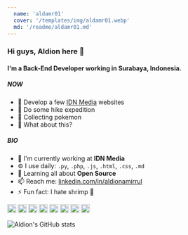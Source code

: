 ```yaml
---
  name: 'aldamr01'
  cover: '/templates/img/aldamr01.webp'
  md: '/readme/aldamr01.md'
---
```


### Hi guys, Aldion here 👋

#### I'm a Back-End Developer working in Surabaya, Indonesia.

##### NOW

- 🔨 Develop a few [IDN Media](https://www.idn.media/Products) websites
- 🥾 Do some hike expedition
- 🐣 Collecting pokemon
- 🗿 What about this?

##### BIO

- 🏢 I'm currently working at **IDN Media**
- ⚙️ I use daily: `.py`, `.php`, `.js`, `.html`, `.css`, `.md`
- 🌱 Learning all about **Open Source**
- 📫 Reach me: [linkedin.com/in/aldionamirrul](https://linkedin.com/in/aldionamirrul)
- ⚡️ Fun fact: I hate shrimp 🦐

<code><img height="20" alt="python" src="https://cdn.jsdelivr.net/gh/devicons/devicon/icons/python/python-original-wordmark.svg"></code>
<code><img height="20" alt="php" src="https://cdn.jsdelivr.net/gh/devicons/devicon/icons/php/php-plain.svg"></code>
<code><img height="20" alt="php" src="https://cdn.jsdelivr.net/gh/devicons/devicon/icons/javascript/javascript-plain.svg"></code>
<code><img height="20" alt="postgresql" src="https://cdn.jsdelivr.net/gh/devicons/devicon/icons/postgresql/postgresql-original.svg"></code>
<code><img height="20" alt="mysql" src="https://cdn.jsdelivr.net/gh/devicons/devicon/icons/mysql/mysql-original.svg"></code>
<code><img height="20" alt="redis" src="https://cdn.jsdelivr.net/gh/devicons/devicon/icons/redis/redis-original.svg"></code>
<code><img height="20" alt="docker" src="https://cdn.jsdelivr.net/gh/devicons/devicon/icons/docker/docker-plain.svg"></code>
<code><img height="20" alt="google" src="https://cdn.jsdelivr.net/gh/devicons/devicon/icons/googlecloud/googlecloud-original.svg"></code>

![Aldion's GitHub stats](https://github-readme-stats.vercel.app/api?username=aldamr01&count_private=true&show_icons=true)

